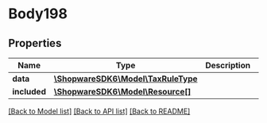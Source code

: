 # Body198

## Properties
Name | Type | Description | Notes
------------ | ------------- | ------------- | -------------
**data** | [**\ShopwareSDK6\Model\TaxRuleType**](TaxRuleType.md) |  | [optional] 
**included** | [**\ShopwareSDK6\Model\Resource[]**](Resource.md) |  | [optional] 

[[Back to Model list]](../../README.md#documentation-for-models) [[Back to API list]](../../README.md#documentation-for-api-endpoints) [[Back to README]](../../README.md)

